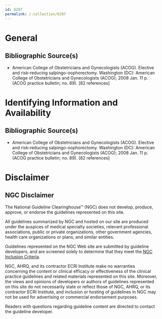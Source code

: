 ```yaml
---
id: 6287
permalink: /:collection/6287
---
```


# General

## Bibliographic Source(s)

- American College of Obstetricians and Gynecologists (ACOG). Elective and risk-reducing salpingo-oophorectomy. Washington (DC): American College of Obstetricians and Gynecologists (ACOG); 2008 Jan. 11 p. (ACOG practice bulletin; no. 89). [82 references]

# Identifying Information and Availability

## Bibliographic Source(s)

- American College of Obstetricians and Gynecologists (ACOG). Elective and risk-reducing salpingo-oophorectomy. Washington (DC): American College of Obstetricians and Gynecologists (ACOG); 2008 Jan. 11 p. (ACOG practice bulletin; no. 89). [82 references]

# Disclaimer

## NGC Disclaimer

The National Guideline Clearinghouse™ (NGC) does not develop, produce, approve, or endorse the guidelines represented on this site.

All guidelines summarized by NGC and hosted on our site are produced under the auspices of medical specialty societies, relevant professional associations, public or private organizations, other government agencies, health care organizations or plans, and similar entities.

Guidelines represented on the NGC Web site are submitted by guideline developers, and are screened solely to determine that they meet the [NGC Inclusion Criteria](/help-and-about/summaries/inclusion-criteria).

NGC, AHRQ, and its contractor ECRI Institute make no warranties concerning the content or clinical efficacy or effectiveness of the clinical practice guidelines and related materials represented on this site. Moreover, the views and opinions of developers or authors of guidelines represented on this site do not necessarily state or reflect those of NGC, AHRQ, or its contractor ECRI Institute, and inclusion or hosting of guidelines in NGC may not be used for advertising or commercial endorsement purposes.

Readers with questions regarding guideline content are directed to contact the guideline developer.


